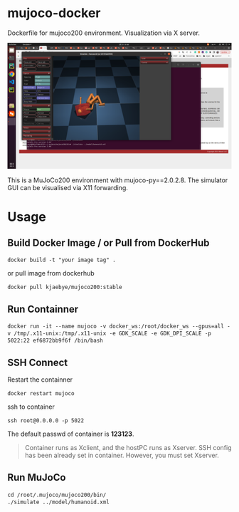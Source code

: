 # mujoco-docker
Dockerfile for mujoco200 environment. Visualization via X server.

![image](humanoid.png)

This is a MuJoCo200 environment with mujoco-py==2.0.2.8. The simulator GUI can be visualised via X11 forwarding.

# Usage
## Build Docker Image / or Pull from DockerHub
```
docker build -t "your image tag" .
```
or pull image from dockerhub
```
docker pull kjaebye/mujoco200:stable
```
## Run Containner
```
docker run -it --name mujoco -v docker_ws:/root/docker_ws --gpus=all -v /tmp/.x11-unix:/tmp/.x11-unix -e GDK_SCALE -e GDK_DPI_SCALE -p 5022:22 ef6872bb9f6f /bin/bash
```
## SSH Connect
Restart the containner
```
docker restart mujoco
```
ssh to container
```
ssh root@0.0.0.0 -p 5022
```
The default passwd of container is **123123**.
> Container runs as Xclient, and the hostPC runs as Xserver. SSH config has been already set in container. However, you must set Xserver.

## Run MuJoCo
```
cd /root/.mujoco/mujoco200/bin/
./simulate ../model/humanoid.xml
```
